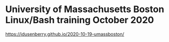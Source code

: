 
# University of Massachusetts Boston Linux/Bash training October 2020

https://jdusenberry.github.io/2020-10-19-umassboston/
